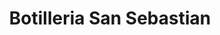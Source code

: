 ---
title: "Botilleria San Sebastian"
url: /san-bernardo/botilleria-san-sebastian/
shop: Spirituosen
---